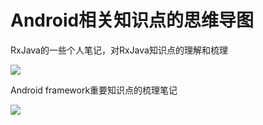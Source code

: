 # Android相关知识点的思维导图

RxJava的一些个人笔记，对RxJava知识点的理解和梳理

[![](https://github.com/Leo-Lang/RxJava_xmind/blob/master/RxJava.png)](./example)

Android framework重要知识点的梳理笔记

[![](https://github.com/Leo-Lang/RxJava_xmind/blob/master/AndroidSystem.png)](./example)